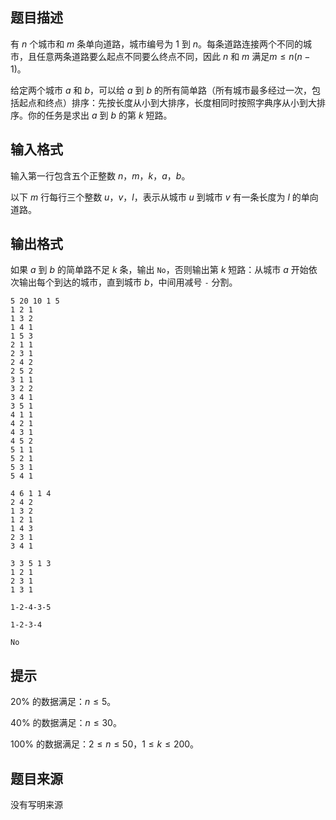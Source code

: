 ## 题目描述

有 $n$ 个城市和 $m$ 条单向道路，城市编号为 $1$ 到 $n$。每条道路连接两个不同的城市，且任意两条道路要么起点不同要么终点不同，因此 $n$ 和 $m$ 满足$m \le n(n-1)$。

给定两个城市 $a$ 和 $b$，可以给 $a$ 到 $b$ 的所有简单路（所有城市最多经过一次，包括起点和终点）排序：先按长度从小到大排序，长度相同时按照字典序从小到大排序。你的任务是求出 $a$ 到 $b$ 的第 $k$ 短路。

## 输入格式

输入第一行包含五个正整数 $n$，$m$，$k$，$a$，$b$。

以下 $m$ 行每行三个整数 $u$，$v$，$l$，表示从城市 $u$ 到城市 $v$ 有一条长度为 $l$ 的单向道路。

## 输出格式

如果 $a$ 到 $b$ 的简单路不足 $k$ 条，输出 `No`，否则输出第 $k$ 短路：从城市 $a$ 开始依次输出每个到达的城市，直到城市 $b$，中间用减号 `-` 分割。

```input1
5 20 10 1 5
1 2 1
1 3 2
1 4 1
1 5 3
2 1 1
2 3 1
2 4 2
2 5 2
3 1 1
3 2 2
3 4 1
3 5 1
4 1 1
4 2 1
4 3 1
4 5 2
5 1 1
5 2 1
5 3 1
5 4 1
```

```input2
4 6 1 1 4
2 4 2
1 3 2
1 2 1
1 4 3
2 3 1
3 4 1
```

```input3
3 3 5 1 3
1 2 1
2 3 1
1 3 1
```

```output1
1-2-4-3-5
```

```output2
1-2-3-4
```

```output3
No
```

## 提示

$20\%$ 的数据满足：$n\leq 5$。

$40\%$ 的数据满足：$n\leq 30$。

$100\%$ 的数据满足：$2\leq n\leq 50$，$1\leq k\leq 200$。

## 题目来源

没有写明来源